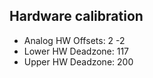 ## Hardware calibration
- Analog HW Offsets: 2 -2
- Lower HW Deadzone: 117
- Upper HW Deadzone: 200
